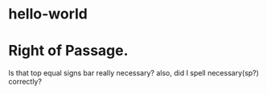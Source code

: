 # hello-world
Right of Passage.
==================
Is that top equal signs bar really necessary? also, did I spell necessary(sp?) correctly?
